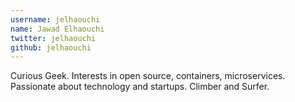 ```yaml
---
username: jelhaouchi
name: Jawad Elhaouchi
twitter: jelhaouchi
github: jelhaouchi
---
```

Curious Geek. Interests in open source, containers, microservices. Passionate about technology and startups. Climber and Surfer.

